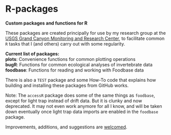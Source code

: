 # R-packages
**Custom packages and functions for R**

These packages are created principally for use by my research group at the [USGS Grand Canyon Monitoring and Research Center](https://gcmrc.gov/), to facilitate common `R` tasks that I (and others) carry out with some regularity.  
  
__Current list of packages:__  
__plots__: Convenience functions for common plotting operations  
__bugR__: Functions for common ecological analyses of invertebrate data  
__foodbase__: Functions for reading and working with Foodbase data  

There is also a `TEST` package and some How-To code that explains how building and installing these packages from GitHub works.  

Note: The `accessR` package does some of the same things as `foodbase`, except for light trap instead of drift data. But it is clunky and now deprecated. It may not even work anymore for all I know, and will be taken down eventually once light trap data imports are enabled in the `foodbase` package.  
  
Improvements, additions, and suggestions are [welcomed](mailto:jmuehlbauer@usgs.gov).  
